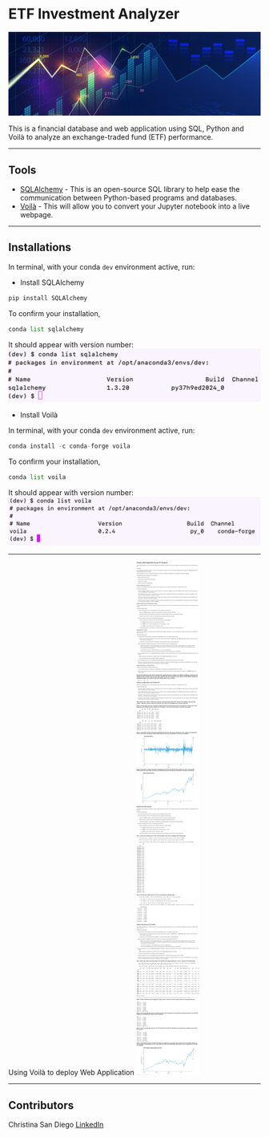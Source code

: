 # ETF Investment Analyzer
![ETF](images/etf.jpg)

This is a financial database and web application using SQL, Python and Voilà to analyze an exchange-traded fund (ETF) performance.

---
## Tools

* [SQLAlchemy](https://www.sqlalchemy.org/) - This is an open-source SQL library to help ease the communication between Python-based programs and databases.
* [Voilà](https://voila.readthedocs.io/en/stable/) - This will allow you to convert your Jupyter notebook into a live webpage.

---
## Installations

In terminal, with your conda `dev` environment active, run:

* Install SQLAlchemy

```python
pip install SQLAlchemy
```

To confirm your installation,
```python
conda list sqlalchemy
```
It should appear with version number:
![sqlalchemy confirmation](images/sqlalchemyconfirm.jpg)

* Install Voilà

In terminal, with your conda `dev`  environment active, run:

```python
conda install -c conda-forge voila
```

To confirm your installation,
``` python
conda list voila
```
It should appear with version number:
![voila confirmation](images/voilaconfirm.jpg)

---
Using Voilà to deploy Web Application
![voila application](images/voilaapp.jpg)

---
## Contributors
Christina San Diego [LinkedIn](https://www.linkedin.com/in/christinabuted)